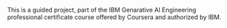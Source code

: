 This is a guided project, part of the IBM Genarative AI Engineering professional certificate course offered by Coursera and authorized by IBM.
